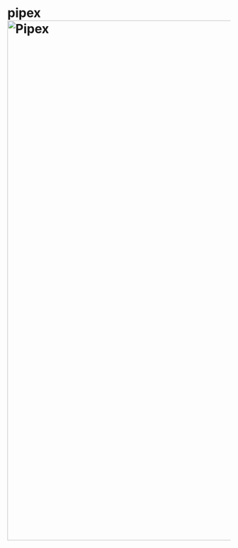 # pipex<img width="1175" alt="Pipex" src="https://user-images.githubusercontent.com/82111543/218945992-d0c25557-92d5-47a3-96f7-0d7eb0a393a3.png">
